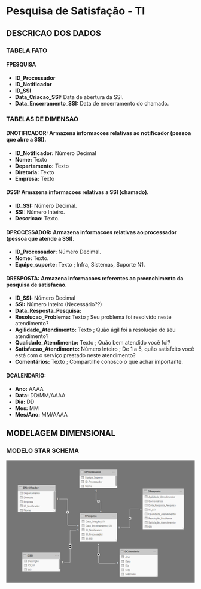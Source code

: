 # Pesquisa de Satisfação - TI

## DESCRICAO DOS DADOS

### TABELA FATO

#### FPESQUISA
* **ID_Processador**
* **ID_Notificador**
* **ID_SSI**
* **Data_Criacao_SSI:** Data de abertura da SSI.<br>
* **Data_Encerramento_SSI:** Data de encerramento do chamado.<br>

### TABELAS DE DIMENSAO

#### DNOTIFICADOR: Armazena informacoes relativas ao notificador (pessoa que abre a SSI).<br>
* **ID_Notificador:** Número Decimal
* **Nome:** Texto
* **Departamento:** Texto
* **Diretoria:** Texto
* **Empresa:** Texto

#### DSSI: Armazena informacoes relativas a SSI (chamado).<br>
* **ID_SSI:** Número Decimal.
* **SSI:** Número Inteiro.
* **Descricao:** Texto.

#### DPROCESSADOR: Armazena informacoes relativas ao processador (pessoa que atende a SSI).<br>
* **ID_Processador:** Número Decimal.
* **Nome:** Texto.
* **Equipe_suporte:** Texto ; Infra, Sistemas, Suporte N1.

#### DRESPOSTA: Armazena informacoes referentes ao preenchimento da pesquisa de satisfacao.<br>
* **ID_SSI:** Número Decimal
* **SSI:** Número Inteiro (Necessário??)
* **Data_Resposta_Pesquisa:** 
* **Resolucao_Problema:** Texto ; Seu problema foi resolvido neste atendimento? 
* **Agilidade_Atendimento:** Texto ; Quão ágil foi a resolução do seu atendimento?
* **Qualidade_Atendimento:** Texto ; Quão bem atendido você foi?
* **Satisfacao_Atendimento:** Número Inteiro ; De 1 a 5, quão satisfeito você está com o serviço prestado neste atendimento?
* **Comentários:** Texto ; Compartilhe conosco o que achar importante.


#### DCALENDARIO:
* **Ano:** AAAA
* **Data:** DD/MM/AAAA
* **Dia:** DD
* **Mes:** MM
* **Mes/Ano:** MM/AAAA


## MODELAGEM DIMENSIONAL

### MODELO STAR SCHEMA

![Alt text](https://github.com/danielasalomao/pesquisa/blob/v1/Star_Schema.png)

